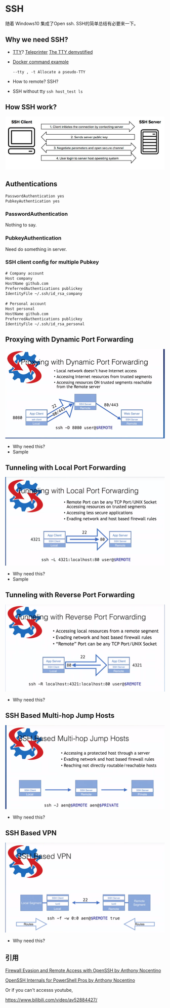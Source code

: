 # SSH

随着 Windows10 集成了Open ssh. SSH的简单总结有必要来一下。

## Why we need SSH?

- [TTY](https://en.wikipedia.org/wiki/Tty_(unix))?
[Teleprinter](https://en.wikipedia.org/wiki/Teleprinter)
[The TTY demystified](http://www.linusakesson.net/programming/tty/index.php)
- [Docker command example](https://docs.docker.com/v17.12/edge/engine/reference/commandline/container_exec/#description)

    `--tty , -t	Allocate a pseudo-TTY`
- How to remote?
SSH?
- SSH without tty
`ssh host_test ls`

## How SSH work?

![SSH0](./data/SSH0.jpg)

## Authentications

```
PasswordAuthentication yes
PubkeyAuthentication yes
```

### PasswordAuthentication

Nothing to say.

### PubkeyAuthentication

Need do something in server.

### SSH client config for multiple Pubkey

```
# Company account
Host company
HostName github.com
PreferredAuthentications publickey
IdentityFile ~/.ssh/id_rsa_company

# Personal account
Host personal
HostName github.com
PreferredAuthentications publickey
IdentityFile ~/.ssh/id_rsa_personal
```

## Proxying with Dynamic Port Forwarding

![SSH1](./data/SSH1.png)

- Why need this?
- Sample

## Tunneling with Local Port Forwarding

![SSH2](./data/SSH2.png)

- Why need this?
- Sample

## Tunneling with Reverse Port Forwarding

![SSH3](./data/SSH3.png)

- Why need this?

## SSH Based Multi-hop Jump Hosts

![SSH4](./data/SSH4.png)

- Why need this?

## SSH Based VPN

![SSH5](./data/SSH5.png)

- Why need this?

## 引用

[Firewall Evasion and Remote Access with OpenSSH by Anthony Nocentino](https://www.youtube.com/watch?v=7gzA240k7OE)

[OpenSSH Internals for PowerShell Pros by Anthony Nocentino](https://www.youtube.com/watch?v=CPE2-bWK9Vc)

Or if you can't accesss youtube,

https://www.bilibili.com/video/av52884427/